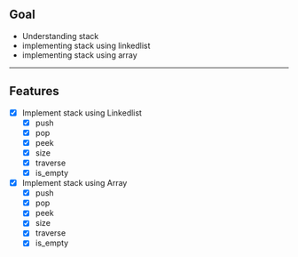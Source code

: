 ## Goal

- Understanding stack
- implementing stack using linkedlist
- implementing stack using array

----

## Features

- [X] Implement stack using Linkedlist
  - [X] push
  - [X] pop
  - [X] peek
  - [X] size
  - [X] traverse
  - [X] is_empty

- [X] Implement stack using Array
  - [X] push
  - [X] pop
  - [X] peek
  - [X] size
  - [X] traverse
  - [X] is_empty